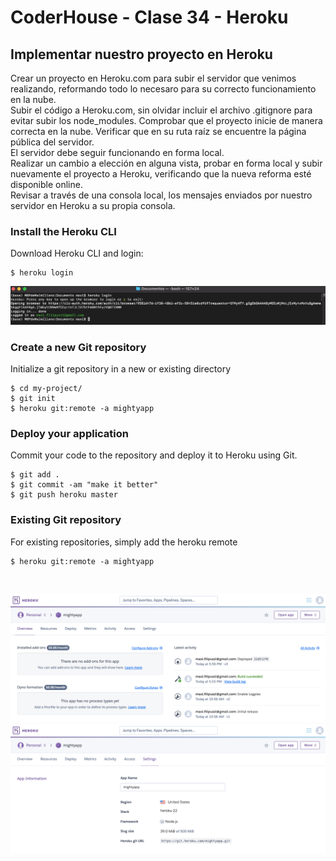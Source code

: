 # CoderHouse - Clase 34 - Heroku

## Implementar nuestro proyecto en Heroku

Crear un proyecto en Heroku.com para subir el servidor que venimos realizando, reformando todo lo necesaro para su correcto funcionamiento en la nube. <br>
Subir el código a Heroku.com, sin olvidar incluir el archivo .gitignore para evitar subir los node_modules. Comprobar que el proyecto inicie de manera correcta en la nube. Verificar que en su ruta raíz se encuentre la página pública del servidor. <br>
El servidor debe seguir funcionando en forma local. <br>
Realizar un cambio a elección en alguna vista, probar en forma local y subir nuevamente el proyecto a Heroku, verificando que la nueva reforma esté disponible online. <br>
Revisar a través de una consola local, los mensajes enviados por nuestro servidor en Heroku a su propia consola.

### Install the Heroku CLI

Download Heroku CLI and login:

```
$ heroku login
```

![ejemplo1](media/login.png "Example 1")

### Create a new Git repository

Initialize a git repository in a new or existing directory

```
$ cd my-project/
$ git init
$ heroku git:remote -a mightyapp
```

### Deploy your application

Commit your code to the repository and deploy it to Heroku using Git.

```
$ git add .
$ git commit -am "make it better"
$ git push heroku master
```

### Existing Git repository
For existing repositories, simply add the heroku remote

```
$ heroku git:remote -a mightyapp
```
<br>

![ejemplo2](media/heroku01.png "Example 2")
<br>
![ejemplo3](media/heroku02.png "Example 3")